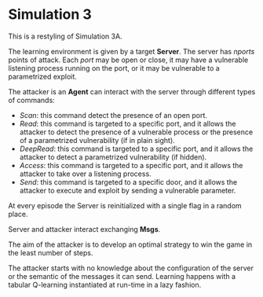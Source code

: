 # Simulation 3

This is a restyling of Simulation 3A.

The learning environment is given by a target **Server**. The server has *nports* points of attack. Each *port* may be open or close, it may have a vulnerable listening process running on the port, or it may be vulnerable to a parametrized exploit. 

The attacker is an **Agent** can interact with the server through different types of commands:
- *Scan*: this command detect the presence of an open port.
- *Read*: this command is targeted to a specific port, and it allows the attacker to detect the presence of a vulnerable process or the presence of a parametrized vulnerability (if in plain sight).
- *DeepRead*: this command is targeted to a specific port, and it allows the attacker to detect a parametrized vulnerability (if hidden).
- *Access*: this command is targeted to a specific port, and it allows the attacker to take over a listening process.
- *Send*: this command is targeted to a specific door, and it allows the attacker to execute and exploit by sending a vulnerable parameter.

At every episode the Server is reinitialized with a single flag in a random place.

Server and attacker interact exchanging **Msgs**.

The aim of the attacker is to develop an optimal strategy to win the game in the least number of steps.

The attacker starts with no knowledge about the configuration of the server or the semantic of the messages it can send. Learning happens with a tabular Q-learning instantiated at run-time in a lazy fashion.